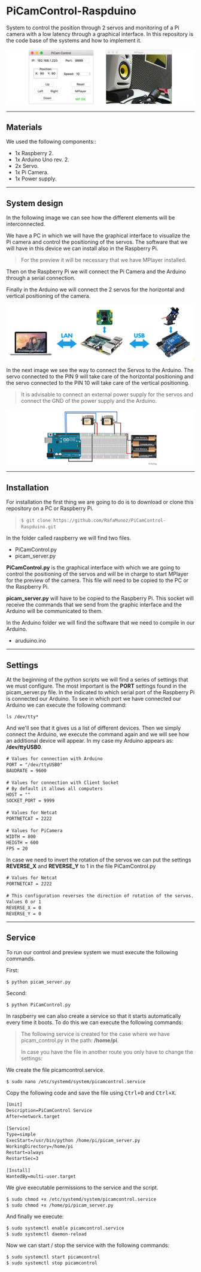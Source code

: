 PiCamControl-Raspduino
===================
System to control the position through 2 servos and monitoring of a Pi camera with a low latency through a graphical interface. In this repository is the code base of the systems and how to implement it.

![PiCamControl graphical interface](https://github.com/RafaMunoz/PiCamControl-Raspduino/blob/master/images/vista_previa.png)

----------

Materials
-------------
We used the following components::

 - 1x Raspberry 2. 
 - 1x Arduino Uno rev. 2. 
 - 2x Servo.
 - 1x Pi Camera.
 - 1x Power supply.

----------
System design
-------------
In the following image we can see how the different elements will be interconnected.

We have a PC in which we will have the graphical interface to visualize the Pi camera and control the positioning of the servos. The software that we will have in this device we can install also in the Raspberry Pi.

> For the preview it will be necessary that we have MPlayer installed.

Then on the Raspberry Pi we will connect the Pi Camera and the Arduino through a serial connection.

Finally in the Arduino we will connect the 2 servos for the horizontal and vertical positioning of the camera.

![PiCamControl General Connection](https://github.com/RafaMunoz/PiCamControl-Raspduino/blob/master/images/conexion_general.png)



In the next image we see the way to connect the Servos to the Arduino. The servo connected to the PIN 9 will take care of the horizontal positioning and the servo connected to the PIN 10 will take care of the vertical positioning.

> It is advisable to connect an external power supply for the servos and connect the GND of the power supply and the Arduino.

![PiCamControl Connection Arduino](https://github.com/RafaMunoz/PiCamControl-Raspduino/blob/master/images/conexion_arduino.png)

----------
Installation
-------------
For installation the first thing we are going to do is to download or clone this repository on a PC or Raspberry Pi.

> `$ git clone https://github.com/RafaMunoz/PiCamControl-Raspduino.git`

In the folder called raspberry we will find two files.

 - PiCamControl.py 
 - picam_server.py 
 
**PiCamControl.py** is the graphical interface with which we are going to control the positioning of the servos and will be in charge to start MPlayer for the preview of the camera.
This file will need to be copied to the PC or the Raspberry Pi.

**picam_server.py** will have to be copied to the Raspberry Pi. This socket will receive the commands that we send from the graphic interface and the Arduino will be communicated to them.


In the Arduino folder we will find the software that we need to compile in our Arduino.

 - aruduino.ino

----------
Settings
-------------
At the beginning of the python scripts we will find a series of settings that we must configure. The most important is the **PORT** settings found in the picam_server.py file. In the indicated to which serial port of the Raspberry Pi is connected our Arduino.
To see in which port we have connected our Arduino we can execute the following command:

    ls /dev/tty*
 And we'll see that it gives us a list of different devices. Then we simply connect the Arduino, we execute the command again and we will see how an additional device will appear. In my case my Arduino appears as: **/dev/ttyUSB0**.
 

    # Values for connection with Arduino
    PORT = "/dev/ttyUSB0"
    BAUDRATE = 9600
    
    # Values for connection with Client Socket
    # By default it allows all computers
    HOST = ""
    SOCKET_PORT = 9999
    
    # Values for Netcat
    PORTNETCAT = 2222
    
    # Values for PiCamera
    WIDTH = 800
    HEIGTH = 600
    FPS = 20


In case we need to invert the rotation of the servos we can put the settings **REVERSE_X** and **REVERSE_Y** to 1 in the file PiCamControl.py

    # Values for Netcat
    PORTNETCAT = 2222
    
    # This configuration reverses the direction of rotation of the servos. Values ​​0 or 1
    REVERSE_X = 0
    REVERSE_Y = 0

----------
Service
-------------
To run our control and preview system we must execute the following commands.

First:

    $ python picam_server.py


Second:

    $ python PiCamControl.py

In raspberry we can also create a service so that it starts automatically every time it boots. To do this we can execute the following commands:


> The following service is created for the case where we have
> picam_control.py in the path: **/home/pi**.
>  
> In case you have the file in another route you only have to change the settings:

We create the file picamcontrol.service.

    $ sudo nano /etc/systemd/system/picamcontrol.service

Copy the following code and save the file using <kbd>Ctrl+O</kbd> and <kbd>Ctrl+X</kbd>.

    [Unit]
    Description=PiCamControl Service
    After=network.target
   
    [Service]
    Type=simple
    ExecStart=/usr/bin/python /home/pi/picam_server.py
    WorkingDirectory=/home/pi
    Restart=always
    RestartSec=3
    
    [Install]
    WantedBy=multi-user.target


We give executable permissions to the service and the script.

    $ sudo chmod +x /etc/systemd/system/picamcontrol.service
    $ sudo chmod +x /home/pi/picam_server.py

And finally we execute:

    $ sudo systemctl enable picamcontrol.service
    $ sudo systemctl daemon-reload

Now we can start / stop the service with the following commands:

    $ sudo systemctl start picamcontrol
    $ sudo systemctl stop picamcontrol